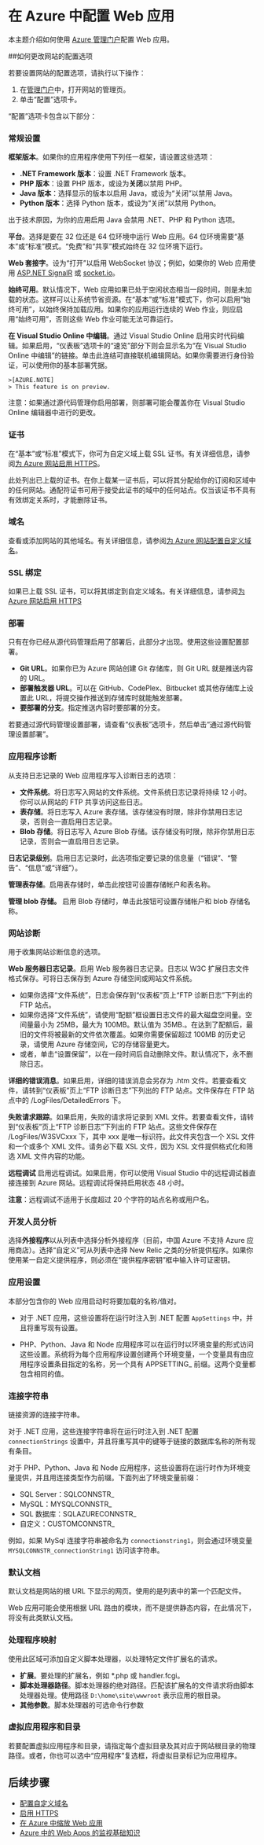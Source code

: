 <properties 
	pageTitle="在 Azure 中配置 Web 应用" 
	description="如何在 Azure 中配置 Web 应用" 
	services="app-service" 
	documentationCenter="" 
	authors="erikre" 
	manager="wpickett" 
	editor="jimbe"/>

<tags
	ms.service="app-service"
	ms.date="02/26/2016"
	wacn.date="04/18/2016"/>


# 在 Azure 中配置 Web 应用 #

本主题介绍如何使用 [Azure 管理门户](https://manage.windowsazure.cn/)配置 Web 应用。

##<a name="howtochangeconfig"></a>如何更改网站的配置选项

<!-- HOW TO: CHANGE CONFIGURATION OPTIONS FOR A WEBSITE -->

若要设置网站的配置选项，请执行以下操作：

1. 在[管理门户](https://manage.windowsazure.cn/)中，打开网站的管理页。
1. 单击“配置”选项卡。

“配置”选项卡包含以下部分：

### 常规设置

**框架版本**。如果你的应用程序使用下列任一框架，请设置这些选项：

- **.NET Framework 版本**：设置 .NET Framework 版本。
- **PHP 版本**：设置 PHP 版本，或设为**关闭**以禁用 PHP。
- **Java 版本**：选择显示的版本以启用 Java，或设为“关闭”以禁用 Java。 
- **Python 版本**：选择 Python 版本，或设为“关闭”以禁用 Python。

出于技术原因，为你的应用启用 Java 会禁用 .NET、PHP 和 Python 选项。

<a name="platform"></a> **平台**。选择是要在 32 位还是 64 位环境中运行 Web 应用。64 位环境需要“基本”或“标准”模式。“免费”和“共享”模式始终在 32 位环境下运行。

**Web 套接字**。设为“打开”以启用 WebSocket 协议；例如，如果你的 Web 应用使用 [ASP.NET SignalR](http://www.asp.net/signalr) 或 [socket.io](/documentation/articles/web-sites-nodejs-chat-app-socketio)。

<a name="alwayson"></a> **始终可用**。默认情况下，Web 应用如果已处于空闲状态相当一段时间，则是未加载的状态。这样可以让系统节省资源。在“基本”或“标准”模式下，你可以启用“始终可用”，以始终保持加载应用。如果你的应用运行连续的 Web 作业，则应启用“始终可用”，否则这些 Web 作业可能无法可靠运行。

**在 Visual Studio Online 中编辑**。通过 Visual Studio Online 启用实时代码编辑。如果启用，“仪表板”选项卡的“速览”部分下则会显示名为“在 Visual Studio Online 中编辑”的链接。单击此连结可直接联机编辑网站。如果你需要进行身份验证，可以使用你的基本部署凭据。

	>[AZURE.NOTE]
	> This feature is on preview.

注意：如果通过源代码管理你启用部署，则部署可能会覆盖你在 Visual Studio Online 编辑器中进行的更改。

### 证书

在“基本”或“标准”模式下，你可为自定义域上载 SSL 证书。有关详细信息，请参阅[为 Azure 网站启用 HTTPS](href="/documentation/articles/web-sites-configure-ssl-certificate/)。

此处列出已上载的证书。在你上载某一证书后，可以将其分配给你的订阅和区域中的任何网站。通配符证书可用于接受此证书的域中的任何站点。仅当该证书不具有有效绑定关系时，才能删除证书。

### 域名

查看或添加网站的其他域名。有关详细信息，请参阅[为 Azure 网站配置自定义域名](/zh-cm/documentation/articles/web-sites-custom-domain-name/)。

### SSL 绑定

如果已上载 SSL 证书，可以将其绑定到自定义域名。有关详细信息，请参阅[为 Azure 网站启用 HTTPS](href="/documentation/articles/web-sites-configure-ssl-certificate/)

### 部署

只有在你已经从源代码管理启用了部署后，此部分才出现。使用这些设置配置部署。

- **Git URL**。如果你已为 Azure 网站创建 Git 存储库，则 Git URL 就是推送内容的 URL。
- **部署触发器 URL**。可以在 GitHub、CodePlex、Bitbucket 或其他存储库上设置此 URL，将提交操作推送到存储库时就能触发部署。
- **要部署的分支**。指定推送内容时要部署的分支。

若要通过源代码管理设置部署，请查看“仪表板”选项卡，然后单击“通过源代码管理设置部署”。

### 应用程序诊断

从支持日志记录的 Web 应用程序写入诊断日志的选项：

- <strong>文件系统</strong>。将日志写入网站的文件系统。文件系统日志记录将持续 12 小时。你可以从网站的 FTP 共享访问这些日志。
- <strong>表存储</strong>。将日志写入 Azure 表存储。该存储没有时限，除非你禁用日志记录，否则会一直启用日志记录。 
- <strong>Blob 存储</strong>。将日志写入 Azure Blob 存储。该存储没有时限，除非你禁用日志记录，否则会一直启用日志记录。

<strong>日志记录级别</strong>。启用日志记录时，此选项指定要记录的信息量（“错误”、“警告”、“信息”或“详细”）。

**管理表存储**。启用表存储时，单击此按钮可设置存储帐户和表名称。

**管理 blob 存储。** 启用 Blob 存储时，单击此按钮可设置存储帐户和 blob 存储名称。

### 网站诊断

用于收集网站诊断信息的选项。

<strong>Web 服务器日志记录</strong>。启用 Web 服务器日志记录。日志以 W3C 扩展日志文件格式保存。可将日志保存到 Azure 存储空间或网站文件系统。
 
- 如果你选择“文件系统”<strong></strong>，日志会保存到“仪表板”页上“FTP 诊断日志”下列出的 FTP 站点。
- 如果你选择“文件系统”，请使用“配额”<strong></strong>框设置日志文件的最大磁盘空间量。空间量最小为 25MB，最大为 100MB。默认值为 35MB.。在达到了配额后，最旧的文件将被最新的文件依次覆盖。如果你需要保留超过 100MB 的历史记录，请使用 Azure 存储空间，它的存储容量更大。
- 或者，单击“设置保留”<strong></strong>，以在一段时间后自动删除文件。默认情况下，永不删除日志。   

<strong>详细的错误消息</strong>。如果启用，详细的错误消息会另存为 .htm 文件。若要查看文件，请转到“仪表板”页上“FTP 诊断日志”下列出的 FTP 站点。文件保存在 FTP 站点中的 /LogFiles/DetailedErrors 下。

<strong>失败请求跟踪</strong>。如果启用，失败的请求将记录到 XML 文件。若要查看文件，请转到“仪表板”页上“FTP 诊断日志”下列出的 FTP 站点。这些文件保存在 /LogFiles/W3SVCxxx 下，其中 xxx 是唯一标识符。此文件夹包含一个 XSL 文件和一个或多个 XML 文件。请务必下载 XSL 文件，因为 XSL 文件提供格式化和筛选 XML 文件内容的功能。

<strong>远程调试</strong> 启用远程调试。如果启用，你可以使用 Visual Studio 中的远程调试器直接连接到 Azure 网站。远程调试将保持启用状态 48 小时。

**注意**：远程调试不适用于长度超过 20 个字符的站点名称或用户名。

### 开发人员分析

选择<strong>外接程序</strong>以从列表中选择分析外接程序（目前，中国 Azure 不支持 Azure 应用商店）。选择“自定义”<strong></strong>可从列表中选择 New Relic 之类的分析提供程序。如果你使用某一自定义提供程序，则必须在“提供程序密钥”<strong></strong>框中输入许可证密钥。

### 应用设置

本部分包含你的 Web 应用启动时将要加载的名称/值对。

- 对于 .NET 应用，这些设置将在运行时注入到 .NET 配置 `AppSettings` 中，并且将重写现有设置。 

- PHP、Python、Java 和 Node 应用程序可以在运行时以环境变量的形式访问这些设置。系统将为每个应用程序设置创建两个环境变量，一个变量具有由应用程序设置条目指定的名称，另一个具有 APPSETTING\_ 前缀。这两个变量都包含相同的值。

### 连接字符串

链接资源的连接字符串。

对于 .NET 应用，这些连接字符串将在运行时注入到 .NET 配置 `connectionStrings` 设置中，并且将重写其中的键等于链接的数据库名称的所有现有条目。

对于 PHP、Python、Java 和 Node 应用程序，这些设置将在运行时作为环境变量提供，并且用连接类型作为前缀。下面列出了环境变量前缀：

- SQL Server：SQLCONNSTR\_
- MySQL：MYSQLCONNSTR\_
- SQL 数据库：SQLAZURECONNSTR\_
- 自定义：CUSTOMCONNSTR\_

例如，如果 MySql 连接字符串被命名为 `connectionstring1`，则会通过环境变量 `MYSQLCONNSTR_connectionString1` 访问该字符串。

### 默认文档

默认文档是网站的根 URL 下显示的网页。使用的是列表中的第一个匹配文件。

Web 应用可能会使用根据 URL 路由的模块，而不是提供静态内容，在此情况下，将没有此类默认文档。

### 处理程序映射

使用此区域可添加自定义脚本处理器，以处理特定文件扩展名的请求。

- **扩展**。要处理的扩展名，例如 *.php 或 handler.fcgi。
- **脚本处理器路径**。脚本处理器的绝对路径。匹配该扩展名的文件请求将由脚本处理器处理。使用路径 `D:\home\site\wwwroot` 表示应用的根目录。
- **其他参数**。脚本处理器的可选命令行参数 


### 虚拟应用程序和目录 
 
若要配置虚拟应用程序和目录，请指定每个虚拟目录及其对应于网站根目录的物理路径。或者，你也可以选中“应用程序”复选框，将虚拟目录标记为应用程序。

## 后续步骤

- [配置自定义域名](/documentation/articles/web-sites-custom-domain-name)
- [启用 HTTPS](/documentation/articles/web-sites-configure-ssl-certificate)
- [在 Azure 中缩放 Web 应用](/documentation/articles/web-sites-scale)
- [Azure 中的 Web Apps 的监视基础知识](/documentation/articles/web-sites-monitor)
 

<!---HONumber=Mooncake_0411_2016-->